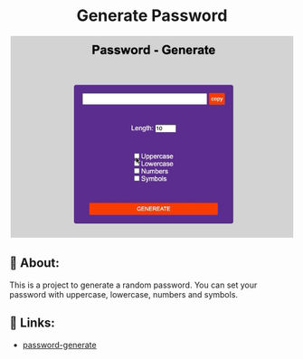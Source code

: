 <div align="center">
   <h1>Generate Password</h1>
   <img src="./img/demo.gif" width="500px">
</div>

## :art: About:
This is a project to generate a random password. You can set your password with uppercase, lowercase, numbers and symbols.

## :link: Links:

- [password-generate](https://github.com/andre2l2/password-generate.git)

